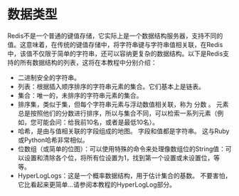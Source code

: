 # 数据类型

Redis不是一个普通的键值存储，它实际上是一个数据结构服务器，支持不同的值。这意味着，在传统的键值存储中，将字符串键与字符串值相关联，在Redis中，该值不仅限于简单的字符串，还可以容纳更复杂的数据结构。以下是Redis支持的所有数据结构的列表，这将在本教程中分别介绍：

* 二进制安全的字符串。
* 列表：根据插入顺序排序的字符串元素的集合。它们基本上是链表。
* 集合：唯一的，未排序的字符串元素的集合。
* 排序集，类似于集，但每个字符串元素与浮动数值相关联，称为
  分数
  。
  元素总是按照他们的分数进行排序，所以与集合不同，可以检索一系列元素（例如，您可能会问：给我前10名，或者是最低10名）。
* 哈希，是由与值相关联的字段组成的地图。
  字段和值都是字符串。
  这与Ruby或Python哈希非常相似。
* 位数组（或简单的位图）：可以使用特殊的命令来处理像数组位的String值：可以设置和清除各个位，将所有位设置为1，找到第一个设置或未设置位，等等。
* HyperLogLogs：这是一个概率数据结构，用于估计集合的基数。
  不要害怕，它比看起来更简单...请参阅本教程的HyperLogLog部分。



